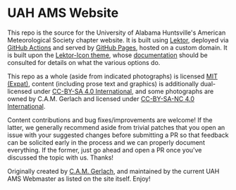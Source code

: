 # UAH AMS Website

This repo is the source for the University of Alabama Huntsville's American Meteorological Society chapter website.
It is built using [Lektor](https://www.getlektor.com/), deployed via [GitHub Actions](https://github.com/features/actions) and served by [GitHub Pages](https://pages.github.com/), hosted on a custom domain.
It is built upon the [Lektor-Icon theme](https://spyder-ide.github.io/lektor-icon/), whose [documentation](https://github.com/spyder-ide/lektor-icon) should be consulted for details on what the various options do.

This repo as a whole (aside from indicated photographs) is licensed [MIT (Expat)](https://opensource.org/licenses/MIT), content (including prose text and graphics) is additionally dual-licensed under [CC-BY-SA 4.0 International](https://creativecommons.org/licenses/by-sa/4.0/), and some photographs are owned by C.A.M. Gerlach and licensed under [CC-BY-SA-NC 4.0 International](https://creativecommons.org/licenses/by-nc-sa/4.0/).

Content contributions and bug fixes/improvements are welcome!
If the latter, we generally recommend aside from trivial patches that you open an issue with your suggested changes before submitting a PR so that feedback can be solicited early in the process and we can properly document everything.
If the former, just go ahead and open a PR once you've discussed the topic with us.
Thanks!

Originally created by [C.A.M. Gerlach](https://github.com/CAM-Gerlach), and maintained by the current UAH AMS Webmaster as listed on the site itself.
Enjoy!
